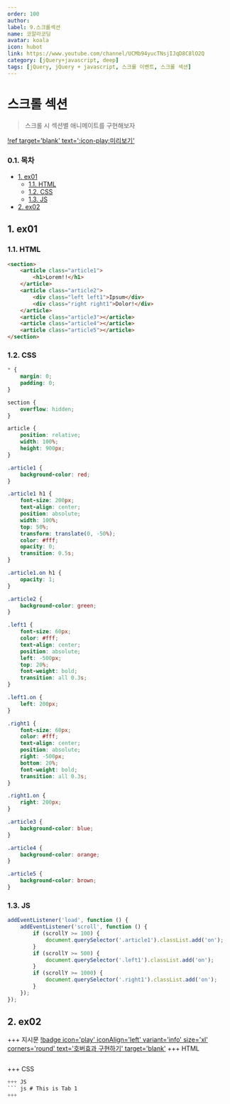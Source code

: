 ```yaml
---
order: 100
author:
label: 9.스크롤섹션
name: 코알라코딩
avatar: koala
icon: hubot
link: https://www.youtube.com/channel/UCMb94yucTNsjIJqD8C8lO2Q
category: [jQuery+javascript, deep]
tags: [jQuery, jQuery + javascript, 스크롤 이벤트, 스크롤 섹션]
---
```


# 스크롤 섹션 <!-- omit in toc -->

> 스크롤 시 섹션별 애니메이트를 구현해보자

[!ref target='blank' text=':icon-play:미리보기'](./9/jq.html)

### 0.1. 목차 <!-- omit in toc -->

- [1. ex01](#1-ex01)
	- [1.1. HTML](#11-html)
	- [1.2. CSS](#12-css)
	- [1.3. JS](#13-js)
- [2. ex02](#2-ex02)


## 1. ex01

### 1.1. HTML

```html #
<section>
	<article class="article1">
		<h1>Lorem!!</h1>
	</article>
	<article class="article2">
		<div class="left left1">Ipsum</div>
		<div class="right right1">Dolor!</div>
	</article>
	<article class="article3"></article>
	<article class="article4"></article>
	<article class="article5"></article>
</section>
```

### 1.2. CSS

```css #
* {
	margin: 0;
	padding: 0;
}

section {
	overflow: hidden;
}

article {
	position: relative;
	width: 100%;
	height: 900px;
}

.article1 {
	background-color: red;
}

.article1 h1 {
	font-size: 200px;
	text-align: center;
	position: absolute;
	width: 100%;
	top: 50%;
	transform: translate(0, -50%);
	color: #fff;
	opacity: 0;
	transition: 0.5s;
}

.article1.on h1 {
	opacity: 1;
}

.article2 {
	background-color: green;
}

.left1 {
	font-size: 60px;
	color: #fff;
	text-align: center;
	position: absolute;
	left: -500px;
	top: 20%;
	font-weight: bold;
	transition: all 0.3s;
}

.left1.on {
	left: 200px;
}

.right1 {
	font-size: 60px;
	color: #fff;
	text-align: center;
	position: absolute;
	right: -500px;
	bottom: 20%;
	font-weight: bold;
	transition: all 0.3s;
}

.right1.on {
	right: 200px;
}

.article3 {
	background-color: blue;
}

.article4 {
	background-color: orange;
}

.article5 {
	background-color: brown;
}
```

### 1.3. JS

```js
addEventListener('load', function () {
	addEventListener('scroll', function () {
		if (scrollY >= 100) {
			document.querySelector('.article1').classList.add('on');
		}
		if (scrollY >= 500) {
			document.querySelector('.left1').classList.add('on');
		}
		if (scrollY >= 1000) {
			document.querySelector('.right1').classList.add('on');
		}
	});
});
```

## 2. ex02

+++ 지시문
[!badge icon='play' iconAlign='left' variant='info' size='xl' corners='round' text='호버효과 구현하기' target='blank'](./9/9-2q.html)
+++ HTML
``` html # This is Tab 1
```
+++ CSS
``` css # This is Tab 1
+++ JS
``` js # This is Tab 1
+++